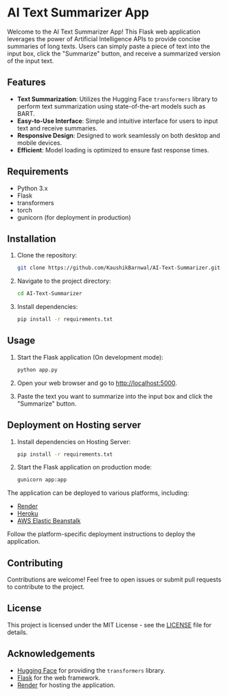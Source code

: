# AI Text Summarizer App

Welcome to the AI Text Summarizer App! This Flask web application leverages the power of Artificial Intelligence APIs to provide concise summaries of long texts. Users can simply paste a piece of text into the input box, click the "Summarize" button, and receive a summarized version of the input text.

## Features

- **Text Summarization**: Utilizes the Hugging Face `transformers` library to perform text summarization using state-of-the-art models such as BART.
- **Easy-to-Use Interface**: Simple and intuitive interface for users to input text and receive summaries.
- **Responsive Design**: Designed to work seamlessly on both desktop and mobile devices.
- **Efficient**: Model loading is optimized to ensure fast response times.

## Requirements

- Python 3.x
- Flask
- transformers
- torch
- gunicorn (for deployment in production)

## Installation

1. Clone the repository:

    ```bash
    git clone https://github.com/KaushikBarnwal/AI-Text-Summarizer.git
    ```

2. Navigate to the project directory:

    ```bash
    cd AI-Text-Summarizer
    ```

3. Install dependencies:

    ```bash
    pip install -r requirements.txt
    ```

## Usage

1. Start the Flask application (On development mode):

    ```bash
    python app.py
    ```

2. Open your web browser and go to [http://localhost:5000](http://localhost:5000).

3. Paste the text you want to summarize into the input box and click the "Summarize" button.

## Deployment on Hosting server

1. Install dependencies on Hosting Server:

    ```bash
    pip install -r requirements.txt
    ```


2. Start the Flask application on production mode:

    ```bash
    gunicorn app:app
    ```

The application can be deployed to various platforms, including:

- [Render](https://render.com/)
- [Heroku](https://www.heroku.com/)
- [AWS Elastic Beanstalk](https://aws.amazon.com/elasticbeanstalk/)

Follow the platform-specific deployment instructions to deploy the application.

## Contributing

Contributions are welcome! Feel free to open issues or submit pull requests to contribute to the project.

## License

This project is licensed under the MIT License - see the [LICENSE](LICENSE) file for details.

## Acknowledgements

- [Hugging Face](https://huggingface.co/) for providing the `transformers` library.
- [Flask](https://flask.palletsprojects.com/) for the web framework.
- [Render](https://render.com/) for hosting the application.
